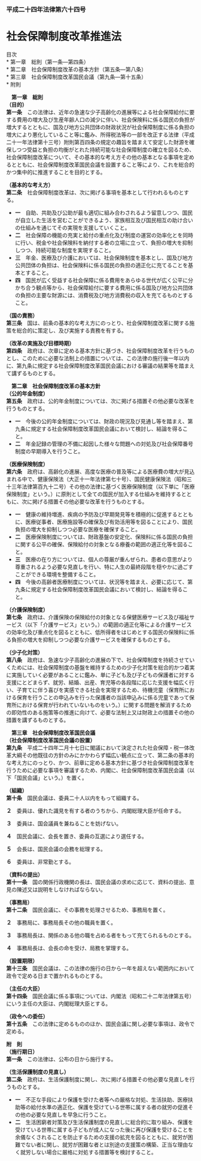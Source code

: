 ### 平成二十四年法律第六十四号  
# 社会保障制度改革推進法  
  
目次  
	* 第一章　総則（第一条―第四条）  
	* 第二章　社会保障制度改革の基本方針（第五条―第八条）  
	* 第三章　社会保障制度改革国民会議（第九条―第十五条）  
	* 附則  
  
&emsp;**第一章　総則**  
**（目的）**  
**第一条**　この法律は、近年の急速な少子高齢化の進展等による社会保障給付に要する費用の増大及び生産年齢人口の減少に伴い、社会保険料に係る国民の負担が増大するとともに、国及び地方公共団体の財政状況が社会保障制度に係る負担の増大により悪化していること等に鑑み、所得税法等の一部を改正する法律（平成二十一年法律第十三号）附則第百四条の規定の趣旨を踏まえて安定した財源を確保しつつ受益と負担の均衡がとれた持続可能な社会保障制度の確立を図るため、社会保障制度改革について、その基本的な考え方その他の基本となる事項を定めるとともに、社会保障制度改革国民会議を設置すること等により、これを総合的かつ集中的に推進することを目的とする。  
  
**（基本的な考え方）**  
**第二条**　社会保障制度改革は、次に掲げる事項を基本として行われるものとする。  
* **一**　自助、共助及び公助が最も適切に組み合わされるよう留意しつつ、国民が自立した生活を営むことができるよう、家族相互及び国民相互の助け合いの仕組みを通じてその実現を支援していくこと。  
* **二**　社会保障の機能の充実と給付の重点化及び制度の運営の効率化とを同時に行い、税金や社会保険料を納付する者の立場に立って、負担の増大を抑制しつつ、持続可能な制度を実現すること。  
* **三**　年金、医療及び介護においては、社会保険制度を基本とし、国及び地方公共団体の負担は、社会保険料に係る国民の負担の適正化に充てることを基本とすること。  
* **四**　国民が広く受益する社会保障に係る費用をあらゆる世代が広く公平に分かち合う観点等から、社会保障給付に要する費用に係る国及び地方公共団体の負担の主要な財源には、消費税及び地方消費税の収入を充てるものとすること。  
  
**（国の責務）**  
**第三条**　国は、前条の基本的な考え方にのっとり、社会保障制度改革に関する施策を総合的に策定し、及び実施する責務を有する。  
  
**（改革の実施及び目標時期）**  
**第四条**　政府は、次章に定める基本方針に基づき、社会保障制度改革を行うものとし、このために必要な法制上の措置については、この法律の施行後一年以内に、第九条に規定する社会保障制度改革国民会議における審議の結果等を踏まえて講ずるものとする。  
  
&emsp;**第二章　社会保障制度改革の基本方針**  
**（公的年金制度）**  
**第五条**　政府は、公的年金制度については、次に掲げる措置その他必要な改革を行うものとする。  
* **一**　今後の公的年金制度については、財政の現況及び見通し等を踏まえ、第九条に規定する社会保障制度改革国民会議において検討し、結論を得ること。  
* **二**　年金記録の管理の不備に起因した様々な問題への対処及び社会保障番号制度の早期導入を行うこと。  
  
**（医療保険制度）**  
**第六条**　政府は、高齢化の進展、高度な医療の普及等による医療費の増大が見込まれる中で、健康保険法（大正十一年法律第七十号）、国民健康保険法（昭和三十三年法律第百九十二号）その他の法律に基づく医療保険制度（以下単に「医療保険制度」という。）に原則として全ての国民が加入する仕組みを維持するとともに、次に掲げる措置その他必要な改革を行うものとする。  
* **一**　健康の維持増進、疾病の予防及び早期発見等を積極的に促進するとともに、医療従事者、医療施設等の確保及び有効活用等を図ることにより、国民負担の増大を抑制しつつ必要な医療を確保すること。  
* **二**　医療保険制度については、財政基盤の安定化、保険料に係る国民の負担に関する公平の確保、保険給付の対象となる療養の範囲の適正化等を図ること。  
* **三**　医療の在り方については、個人の尊厳が重んぜられ、患者の意思がより尊重されるよう必要な見直しを行い、特に人生の最終段階を穏やかに過ごすことができる環境を整備すること。  
* **四**　今後の高齢者医療制度については、状況等を踏まえ、必要に応じて、第九条に規定する社会保障制度改革国民会議において検討し、結論を得ること。  
  
**（介護保険制度）**  
**第七条**　政府は、介護保険の保険給付の対象となる保健医療サービス及び福祉サービス（以下「介護サービス」という。）の範囲の適正化等による介護サービスの効率化及び重点化を図るとともに、低所得者をはじめとする国民の保険料に係る負担の増大を抑制しつつ必要な介護サービスを確保するものとする。  
  
**（少子化対策）**  
**第八条**　政府は、急速な少子高齢化の進展の下で、社会保障制度を持続させていくためには、社会保障制度の基盤を維持するための少子化対策を総合的かつ着実に実施していく必要があることに鑑み、単に子ども及び子どもの保護者に対する支援にとどまらず、就労、結婚、出産、育児等の各段階に応じた支援を幅広く行い、子育てに伴う喜びを実感できる社会を実現するため、待機児童（保育所における保育を行うことの申込みを行った保護者の当該申込みに係る児童であって保育所における保育が行われていないものをいう。）に関する問題を解消するための即効性のある施策等の推進に向けて、必要な法制上又は財政上の措置その他の措置を講ずるものとする。  
  
&emsp;**第三章　社会保障制度改革国民会議**  
**（社会保障制度改革国民会議の設置）**  
**第九条**　平成二十四年二月十七日に閣議において決定された社会保障・税一体改革大綱その他既往の方針のみにかかわらず幅広い観点に立って、第二条の基本的な考え方にのっとり、かつ、前章に定める基本方針に基づき社会保障制度改革を行うために必要な事項を審議するため、内閣に、社会保障制度改革国民会議（以下「国民会議」という。）を置く。  
  
**（組織）**  
**第十条**　国民会議は、委員二十人以内をもって組織する。  
  
**２**　委員は、優れた識見を有する者のうちから、内閣総理大臣が任命する。  
  
**３**　委員は、国会議員を兼ねることを妨げない。  
  
**４**　国民会議に、会長を置き、委員の互選により選任する。  
  
**５**　会長は、国民会議の会務を総理する。  
  
**６**　委員は、非常勤とする。  
  
**（資料の提出）**  
**第十一条**　国の関係行政機関の長は、国民会議の求めに応じて、資料の提出、意見の陳述又は説明をしなければならない。  
  
**（事務局）**  
**第十二条**　国民会議に、その事務を処理させるため、事務局を置く。  
  
**２**　事務局に、事務局長その他の職員を置く。  
  
**３**　事務局長は、関係のある他の職を占める者をもって充てられるものとする。  
  
**４**　事務局長は、会長の命を受け、局務を掌理する。  
  
**（設置期限）**  
**第十三条**　国民会議は、この法律の施行の日から一年を超えない範囲内において政令で定める日まで置かれるものとする。  
  
**（主任の大臣）**  
**第十四条**　国民会議に係る事項については、内閣法（昭和二十二年法律第五号）にいう主任の大臣は、内閣総理大臣とする。  
  
**（政令への委任）**  
**第十五条**　この法律に定めるもののほか、国民会議に関し必要な事項は、政令で定める。  
  
**附　則**  
**（施行期日）**  
**第一条**　この法律は、公布の日から施行する。  
  
**（生活保護制度の見直し）**  
**第二条**　政府は、生活保護制度に関し、次に掲げる措置その他必要な見直しを行うものとする。  
* **一**　不正な手段により保護を受けた者等への厳格な対処、生活扶助、医療扶助等の給付水準の適正化、保護を受けている世帯に属する者の就労の促進その他の必要な見直しを早急に行うこと。  
* **二**　生活困窮者対策及び生活保護制度の見直しに総合的に取り組み、保護を受けている世帯に属する子どもが成人になった後に再び保護を受けることを余儀なくされることを防止するための支援の拡充を図るとともに、就労が困難でない者に関し、就労が困難な者とは別途の支援策の構築、正当な理由なく就労しない場合に厳格に対処する措置等を検討すること。  
  
